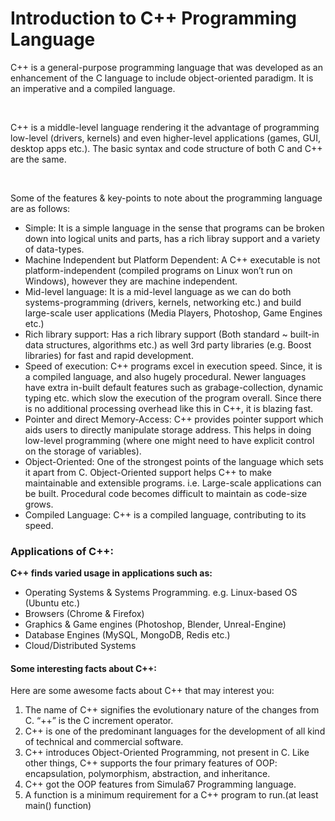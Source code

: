# Introduction to C++ Programming Language
<p>C++ is a general-purpose programming language that was developed as an enhancement of the C language to include object-oriented paradigm. It is an imperative and a compiled language.</p>
<br>
<p>C++ is a middle-level language rendering it the advantage of programming low-level (drivers, kernels) and even higher-level applications (games, GUI, desktop apps etc.). The basic syntax and code structure of both C and C++ are the same. </p></br>

Some of the features & key-points to note about the programming language are as follows:
- Simple: It is a simple language in the sense that programs can be broken down into logical units and parts, has a rich libray support and a variety of data-types.
- Machine Independent but Platform Dependent: A C++ executable is not platform-independent (compiled programs on Linux won’t run on Windows), however they are machine independent.
- Mid-level language: It is a mid-level language as we can do both systems-programming (drivers, kernels, networking etc.) and build large-scale user applications (Media Players,   Photoshop, Game Engines etc.)
- Rich library support: Has a rich library support (Both standard ~ built-in data structures, algorithms etc.) as well 3rd party libraries (e.g. Boost libraries) for fast and rapid development.
- Speed of execution: C++ programs excel in execution speed. Since, it is a compiled language, and also hugely procedural. Newer languages have extra in-built default features such as grabage-collection, dynamic typing etc. which slow the execution of the program overall. Since there is no additional processing overhead like this in C++, it is blazing fast.
- Pointer and direct Memory-Access: C++ provides pointer support which aids users to directly manipulate storage address. This helps in doing low-level programming (where one might need to have explicit control on the storage of variables).
- Object-Oriented: One of the strongest points of the language which sets it apart from C. Object-Oriented support helps C++ to make maintainable and extensible programs. i.e. Large-scale applications can be built. Procedural code becomes difficult to maintain as code-size grows.
- Compiled Language: C++ is a compiled language, contributing to its speed.
 <h3>Applications of C++: </h3>
 
  __C++ finds varied usage in applications such as:__
 - Operating Systems & Systems Programming. e.g. Linux-based OS (Ubuntu etc.)
- Browsers (Chrome & Firefox)
- Graphics & Game engines (Photoshop, Blender, Unreal-Engine)
- Database Engines (MySQL, MongoDB, Redis etc.)
- Cloud/Distributed Systems
<h4>Some interesting facts about C++:</h4>

Here are some awesome facts about C++ that may interest you:

1. The name of C++ signifies the evolutionary nature of the changes from C. “++” is the C increment operator.
2. C++ is one of the predominant languages for the development of all kind of technical and commercial software.
3. C++ introduces Object-Oriented Programming, not present in C. Like other things, C++ supports the four primary features of OOP: encapsulation, polymorphism, abstraction, and inheritance.
4. C++ got the OOP features from Simula67 Programming language.
5. A function is a minimum requirement for a C++ program to run.(at least main() function)
